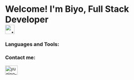 # Welcome! I'm Biyo, Full Stack Developer <img data-target="animated-image.replacedImage" alt="gif hello" class="AnimatedImagePlayer-animatedImage" src="https://raw.githubusercontent.com/MartinHeinz/MartinHeinz/master/wave.gif" width="30px" style="display: block; opacity: 1;">

### Languages and Tools:


### Contact me:
<img align="center" src="https://raw.githubusercontent.com/rahuldkjain/github-profile-readme-generator/master/src/images/icons/Social/linked-in-alt.svg" alt="yuqing-w-b54a878b" height="30" width="40" style="max-width: 100%;">
